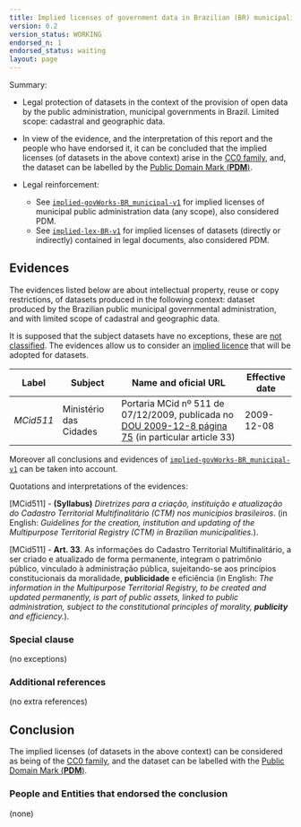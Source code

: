 ```yaml
---
title: Implied licenses of government data in Brazilian (BR) municipalities, cadastral and geographic data
version: 0.2
version_status: WORKING
endorsed_n: 1
endorsed_status: waiting
layout: page
---
```


Summary:

 * Legal protection of datasets in the context of the provision of open data by the public administration, municipal governments in Brazil. Limited scope: cadastral and geographic data.

 * In view of the evidence, and the interpretation of this report and the people who have endorsed it, it can be concluded that the implied licenses (of datasets in the above context) arise in the [CC0 family](../data/families.csv), and, the dataset can be labelled by the [Public Domain Mark (**PDM**)](https://creativecommons.org/publicdomain/mark/1.0/).

 * Legal reinforcement:
   - See [`implied-govWorks-BR_municipal-v1`](implied-govWorks-BR_municipal-v1.md) for implied licenses of municipal public administration data (any scope), also considered PDM.
   - See [`implied-lex-BR-v1`](implied-lex-BR-v1.md) for implied licenses of datasets (directly or indirectly) contained in legal documents, also considered PDM.

## Evidences

The evidences listed below are about intellectual property, reuse or copy restrictions, of datasets produced in the following context: dataset produced by the Brazilian public municipal governmental administration, and with limited scope of cadastral and geographic data.

It is supposed that the subject datasets have no exceptions, these are [not classified](https://en.wikipedia.org/wiki/Classified_information).  The evidences allow us to consider an [implied licence](https://en.wikipedia.org/wiki/Implied_license) that will be adopted for datasets.


Label  | Subject | Name and oficial URL | Effective date
---    | ---     | ---                  | ---
*MCid511* | Ministério das Cidades | Portaria MCid nº 511 de 07/12/2009, publicada no [DOU 2009-12-8 página 75](https://pesquisa.in.gov.br/imprensa/jsp/visualiza/index.jsp?data=08/12/2009&jornal=1&pagina=75&totalArquivos=112) (in particular article 33) | 2009-12-08

Moreover all conclusions and evidences of [`implied-govWorks-BR_municipal-v1`](implied-govWorks-BR_municipal-v1.md) can be taken into account.

Quotations and interpretations of the evidences:

[MCid511] - **(Syllabus)** *Diretrizes para a criação, instituição e atualização do Cadastro Territorial Multifinalitário (CTM) nos municípios brasileiros*. (in English: _Guidelines for the creation, institution and updating of the Multipurpose Territorial Registry (CTM) in Brazilian municipalities._).

[MCid511] - **Art. 33**. As informações do Cadastro Territorial Multifinalitário, a ser criado e atualizado de forma permanente, integram o patrimônio público, vinculado à administração pública, sujeitando-se aos princípios constitucionais da moralidade, **publicidade** e eficiência (in English: _The information in the Multipurpose Territorial Registry, to be created and updated permanently, is part of public assets, linked to public administration, subject to the constitutional principles of morality, **publicity** and efficiency._).

### Special clause
(no exceptions)

### Additional references
(no extra references)

## Conclusion
The implied licenses (of datasets in the above context) can be considered as being of the [CC0 family](../data/families.csv), and the dataset can be labelled with the [Public Domain Mark (**PDM**)](https://creativecommons.org/publicdomain/mark/1.0/).

### People and Entities that endorsed the conclusion
(none)
